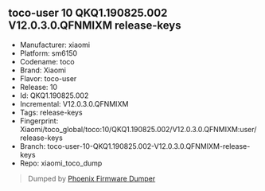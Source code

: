 ## toco-user 10 QKQ1.190825.002 V12.0.3.0.QFNMIXM release-keys
- Manufacturer: xiaomi
- Platform: sm6150
- Codename: toco
- Brand: Xiaomi
- Flavor: toco-user
- Release: 10
- Id: QKQ1.190825.002
- Incremental: V12.0.3.0.QFNMIXM
- Tags: release-keys
- Fingerprint: Xiaomi/toco_global/toco:10/QKQ1.190825.002/V12.0.3.0.QFNMIXM:user/release-keys
- Branch: toco-user-10-QKQ1.190825.002-V12.0.3.0.QFNMIXM-release-keys
- Repo: xiaomi_toco_dump


>Dumped by [Phoenix Firmware Dumper](https://github.com/DroidDumps/phoenix_firmware_dumper)
